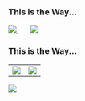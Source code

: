 ### This is the Way...

<a href="https://github.com/theendofline/github-readme-stats">
  <img src="https://github-readme-stats.vercel.app/api?username=theendofline&show_icons=true&theme=dracula" />
</a>
<!-- Adjust the number of &nbsp; entities to control the spacing -->
&nbsp;&nbsp;&nbsp;&nbsp;&nbsp;
<a href="https://github.com/theendofline/github-readme-stats">
  <img src="https://github-readme-stats.vercel.app/api/top-langs/?username=theendofline&layout=compact" />
</a>

### This is the Way...

<table>
  <tr>
    <td>
      <a href="https://github.com/theendofline/github-readme-stats">
        <img src="https://github-readme-stats.vercel.app/api?username=theendofline&show_icons=true&theme=dracula" />
      </a>
    </td>
    <td>
      <img src="https://github-readme-stats.vercel.app/api/top-langs/?username=theendofline&layout=compact" />
    </td>
  </tr>
</table>


<a href="https://u8views.com/github/theendofline"><img src="https://u8views.com/api/v1/github/profiles/19670612/views/day-week-month-total-count.svg"></a>
